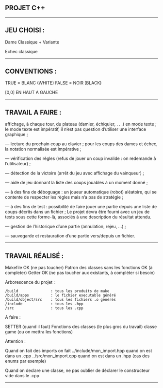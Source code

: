 PROJET C++
----------

-------------------------------------------------------------------------------------------------------------------------------------

JEU CHOISI :
----------

Dame Classique + Variante

Echec classique

-------------------------------------------------------------------------------------------------------------------------------------

CONVENTIONS :
-------------

TRUE = BLANC (WHITE)
FALSE = NOIR (BLACK)

[0,0] EN HAUT A GAUCHE

-----------------------------------------------------------------------------------------------------------------------------------

TRAVAIL A FAIRE :
-----------------

affichage, à chaque tour, du plateau (damier, échiquier, . . .) en mode texte ; 
le mode texte est impératif, il n’est pas question d’utiliser une interface graphique ;

— lecture du prochain coup au clavier ; pour les coups des dames et échec,
la notation normalisée est impérative ;

— vérification des règles (refus de jouer un coup invalide : on redemande à
l’utilisateur) ;

— détection de la victoire (arrêt du jeu avec affichage du vainqueur) ;

— aide de jeu donnant la liste des coups jouables à un moment donné ;

— à des fins de déboguage : un joueur automatique (robot) aléatoire, qui
se contente de respecter les règles mais n’a pas de stratégie ;

— à des fins de test : possibilité de faire jouer une partie depuis une liste de coups décrits dans un fichier ; 
Le projet devra être fourni avec un jeu de tests sous cette forme-là, associés à une description du résultat attendu.

— gestion de l’historique d’une partie (annulation, rejeu, ...) ;

— sauvegarde et restauration d’une partie vers/depuis un fichier.

---------------------------------------------------------------------------------------------------------------------------------------

TRAVAIL RÉALISÉ :
-----------------

Makefile OK (ne pas toucher)
Patron des classes sans les fonctions OK (à completer)
Getter OK (ne pas toucher aux existants, à compléter si besoin)

Arborescence du projet : 

    /build               : tous les produits de make
    /build/apps          : le fichier executable généré
    /build/object/src    : tous les fichiers .o générés
    /include             : tous les .hpp
    /src                 : tous les .cpp


A faire : 

SETTER (quand il faut)
Fonctions des classes (le plus gros du travail)
classe game (ou on mettra les fonctions)

Attention :

Quand on fait des imports on fait ../include/mon_import.hpp quand on est dans un .cpp
                                  ../src/mon_import.cpp quand on est dans un .hpp (cas des enums par exemple)

Quand on declare une classe, ne pas oublier de déclarer le constructeur vide dans le .cpp

-----------------------------------------------------------------------------------------------------------------------------------